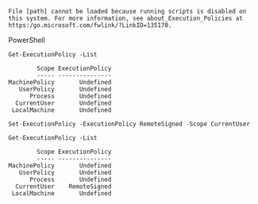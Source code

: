 `File [path] cannot be loaded because running scripts is disabled on this system.
 For more information, see about_Execution_Policies at https:/go.microsoft.com/fwlink/?LinkID=135170.`

PowerShell

`Get-ExecutionPolicy -List`

```
        Scope ExecutionPolicy
        ----- ---------------
MachinePolicy       Undefined
   UserPolicy       Undefined
      Process       Undefined
  CurrentUser       Undefined
 LocalMachine       Undefined
```

`Set-ExecutionPolicy -ExecutionPolicy RemoteSigned -Scope CurrentUser`

`Get-ExecutionPolicy -List`

```
        Scope ExecutionPolicy
        ----- ---------------
MachinePolicy       Undefined
   UserPolicy       Undefined
      Process       Undefined
  CurrentUser    RemoteSigned
 LocalMachine       Undefined
```
